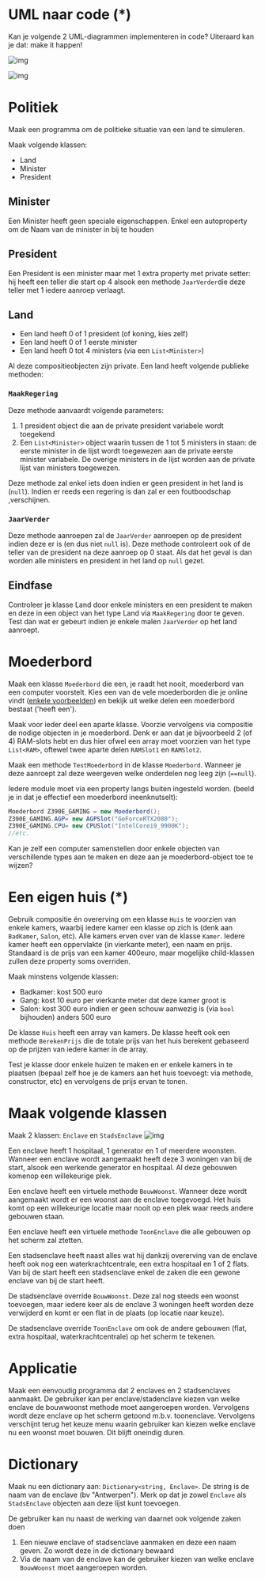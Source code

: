 # UML naar code (*)

Kan je volgende 2 UML-diagrammen implementeren in code? Uiteraard kan je dat: make it happen!

![img](./pg009.png)

![img](./pg010.png) 

# Politiek

Maak een programma om de politieke situatie van een land te simuleren.

Maak volgende klassen:

- Land
- Minister
- President

## Minister

Een Minister heeft geen speciale eigenschappen. Enkel een autoproperty om de Naam van de minister in bij te houden

## President

Een President is een minister maar met 1 extra property met private setter: hij heeft een teller die start op 4 alsook een methode `JaarVerder`die deze teller met 1 iedere aanroep verlaagt.

## Land

- Een land heeft 0 of 1 president (of koning, kies zelf)
- Een land heeft 0 of 1 eerste minister
- Een land heeft 0 tot 4 ministers (via een `List<Minister>`)

Al deze compositieobjecten zijn private. Een land heeft volgende publieke methoden:

### `MaakRegering`

Deze methode aanvaardt volgende parameters:

1. 1 president object die aan de private president variabele wordt toegekend
2. Een `List<Minister>` object waarin tussen de 1 tot 5 ministers in staan: de eerste minister in de lijst wordt toegewezen aan de private eerste minister variabele. De overige ministers in de lijst worden aan de private lijst van ministers toegewezen.

Deze methode zal enkel iets doen indien er geen president in het land is (`null`). Indien er reeds een regering is dan zal er een foutboodschap ,verschijnen.

### `JaarVerder`

Deze methode aanroepen zal de `JaarVerder` aanroepen op de president indien deze er is (en dus niet `null` is). Deze methode controleert ook of de teller van de president na deze aanroep op 0 staat. Als dat het geval is dan worden alle ministers en president in het land op `null` gezet.

## Eindfase

Controleer je klasse Land door enkele ministers en een president te maken en deze in een object van het type Land via `MaakRegering` door te geven. Test dan wat er gebeurt indien je enkele malen `JaarVerder` op het land aanroept.

# Moederbord

Maak een klasse `Moederbord` die een, je raadt het nooit, moederbord van een computer voorstelt. Kies een van de vele moederborden die je online vindt ([enkele voorbeelden](https://www.google.com/search?biw=1368&bih=802&tbm=isch&sa=1&ei=4oK9XNqCKt3UmwXbk5-4Cg&q=motherboard+parts&oq=motherboard+parts&gs_l=img.3..0l10.1974.2413..2560...0.0..0.68.290.5......1....1..gws-wiz-img.aurN6S4Da0I#imgrc=_)) en bekijk uit welke delen een moederbord bestaat ('heeft een').

Maak voor ieder deel een aparte klasse. Voorzie vervolgens via compositie de nodige objecten in je moederbord. Denk er aan dat je bijvoorbeeld 2 (of 4) RAM-slots hebt en dus hier ofwel een array moet voorzien van het type `List<RAM>`, oftewel twee aparte delen `RAMSlot1` en `RAMSlot2`.

Maak een methode `TestMoederbord` in de klasse `Moederbord`. Wanneer je deze aanroept zal deze weergeven welke onderdelen nog leeg zijn (`==null`).

Iedere module moet via een property langs buiten ingesteld worden. (beeld je in dat je effectief een moederbord ineenknutselt):

```csharp
Moederbord Z390E_GAMING = new Moederbord();
Z390E_GAMING.AGP= new AGPSlot("GeForceRTX2080");
Z390E_GAMING.CPU= new CPUSlot("IntelCorei9_9900K");
//etc.
```

Kan je zelf een computer samenstellen door enkele objecten van verschillende types aan te maken en deze aan je moederbord-object toe te wijzen?

# Een eigen huis (*)

Gebruik compositie én overerving om een klasse `Huis` te voorzien van enkele kamers, waarbij iedere kamer een klasse op zich is (denk aan `BadKamer`, `Salon`, etc). Alle kamers erven over van de klasse `Kamer`. Iedere kamer heeft een oppervlakte (in vierkante meter), een naam en prijs. Standaard is de prijs van een kamer 400euro, maar mogelijke child-klassen zullen deze property soms overriden.

Maak minstens volgende klassen:

- Badkamer: kost 500 euro
- Gang: kost 10 euro per vierkante meter dat deze kamer groot is
- Salon: kost 300 euro indien er geen schouw aanwezig is (via `bool` bijhouden) anders 500 euro

De klasse `Huis` heeft een array van kamers. De klasse heeft ook een methode `BerekenPrijs` die de totale prijs van het huis berekent gebaseerd op de prijzen van iedere kamer in de array.

Test je klasse door enkele huizen te maken en er enkele kamers in te plaatsen (bepaal zelf hoe je de kamers aan het huis toevoegt: via methode, constructor, etc) en vervolgens de prijs ervan te tonen.



# Maak volgende klassen

Maak 2 klassen: `Enclave` en `StadsEnclave` ![img](./pg011.jfif)

Een enclave heeft 1 hospitaal, 1 generator en 1 of meerdere woonsten. Wanneer een enclave wordt aangemaakt heeft deze 3 woningen van bij de start, alsook een werkende generator en hospitaal. Al deze gebouwen komenop een willekeurige plek.

Een enclave heeft een virtuele methode `BouwWoonst`. Wanneer deze wordt aangemaakt wordt er een woonst aan de enclave toegevoegd. Het huis komt op een willekeurige locatie maar nooit op een plek waar reeds andere gebouwen staan.

Een enclave heeft een virtuele methode `ToonEnclave` die alle gebouwen op het scherm zal ztetten.

Een stadsenclave heeft naast alles wat hij dankzij overerving van de enclave heeft ook nog een waterkrachtcentrale, een extra hospitaal en 1 of 2 flats. Van bij de start heeft een stadsenclave enkel de zaken die een gewone enclave van bij de start heeft.

De stadsenclave override `BouwWoonst`. Deze zal nog steeds een woonst toevoegen, maar iedere keer als de enclave 3 woningen heeft worden deze verwijderd en komt er een flat in de plaats (op locatie naar keuze).

De stadsenclave override `ToonEnclave` om ook de andere gebouwen (flat, extra hospitaal, waterkrachtcentrale) op het scherm te tekenen.

# Applicatie

Maak een eenvoudig programma dat 2 enclaves en 2 stadsenclaves aanmaakt. De gebruiker kan per enclave/stadenclave kiezen van welke enclave de bouwwoonst methode moet aangeroepen worden. Vervolgens wordt deze enclave op het scherm getoond m.b.v. toonenclave. Vervolgens verschijnt terug het keuze menu waarin gebruiker kan kiezen welke enclave nu een woonst moet bouwen. Dit blijft oneindig duren.

# Dictionary

Maak nu een dictionary aan: `Dictionary<string, Enclave>`. De string is de naam van de enclave (bv "Antwerpen"). Merk op dat je zowel `Enclave` als `StadsEnclave` objecten aan deze lijst kunt toevoegen.

De gebruiker kan nu naast de werking van daarnet ook volgende zaken doen

1. Een nieuwe enclave of stadsenclave aanmaken en deze een naam geven. Zo wordt deze in de dictionary bewaard
2. Via de naam van de enclave kan de gebruiker kiezen van welke enclave `BouwWoonst` moet aangeroepen worden.

